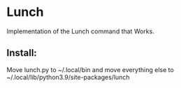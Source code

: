 # Lunch
Implementation of the Lunch command that Works. 

## Install:

Move lunch.py to ~/.local/bin and move everything else to ~/.local/lib/python3.9/site-packages/lunch
